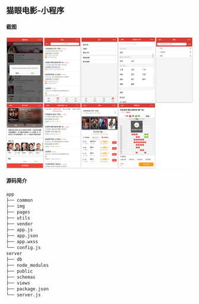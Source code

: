猫眼电影-小程序
-------------------------------------------------------------------
#### 截图
![相关截图](screenshot/maoyan.png)
#### 源码简介

```tree
app
├── common
├── img
├── pages
├── utils
├── vendor
├── app.js
├── app.json
├── app.wxss
└── config.js
server
├── db
├── node_modules
├── public
├── schemas
├── views
├── package.json
└── server.js

```


